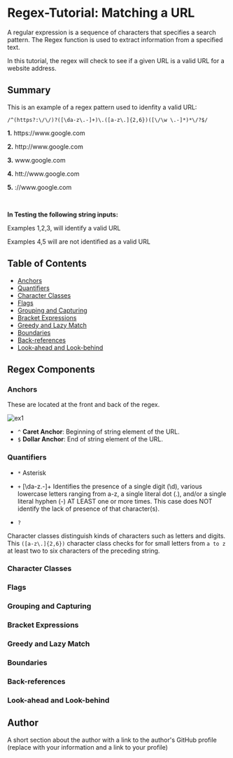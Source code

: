 # Regex-Tutorial: Matching a URL

A regular expression is a sequence of characters that specifies a search pattern. The Regex function is used to extract information from a specified text.

In this tutorial, the regex will check to see if a given URL is a valid URL for a website address.

## Summary

This is an example of a regex pattern used to idenfity a valid URL:

```
/^(https?:\/\/)?([\da-z\.-]+)\.([a-z\.]{2,6})([\/\w \.-]*)*\/?$/
```

**1.**  https://<span></span>www<span></span>.<span></span>google.com

**2.**  http://<span></span>www<span></span>.<span></span>google.com

**3.**  www<span></span>.google.com

**4.** htt://www<span></span>.<span></span>google.com

**5.**  ://www<span></span>.<span></span>google.com

<br>


**In Testing the following string inputs:**

Examples 1,2,3, will identify a valid URL

Examples 4,5 will are not identified as a valid URL


## Table of Contents

- [Anchors](#anchors)
- [Quantifiers](#quantifiers)
- [Character Classes](#character-classes)
- [Flags](#flags)
- [Grouping and Capturing](#grouping-and-capturing)
- [Bracket Expressions](#bracket-expressions)
- [Greedy and Lazy Match](#greedy-and-lazy-match)
- [Boundaries](#boundaries)
- [Back-references](#back-references)
- [Look-ahead and Look-behind](#look-ahead-and-look-behind)

## Regex Components

### Anchors

These are located at the front and back of the regex.

![ex1](https://user-images.githubusercontent.com/85651950/138584234-a13aab9f-468b-45a9-9bae-9b6738ae7cdc.png)

- `^`  **Caret Anchor**:  Beginning of string element of the URL.
- `$`  **Dollar Anchor**:  End of string element of the URL. 

### Quantifiers

- `*` Asterisk

- `+` [\da-z\.-]+ Identifies the presence of a single digit (\d), various lowercase letters ranging from a-z, a single literal dot (.), and/or a single literal hyphen (-) AT LEAST one or more times. This case does NOT identify the lack of presence of that character(s).


- `?`


Character classes distinguish kinds of characters such as letters and digits. This `([a-z\.]{2,6})` character class checks for for small letters from `a to z` at least two to six characters of the preceding string.


### Character Classes

### Flags

### Grouping and Capturing

### Bracket Expressions

### Greedy and Lazy Match

### Boundaries

### Back-references

### Look-ahead and Look-behind

## Author

A short section about the author with a link to the author's GitHub profile (replace with your information and a link to your profile)
